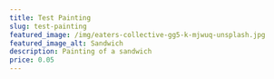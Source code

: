 ```yaml
---
title: Test Painting
slug: test-painting
featured_image: /img/eaters-collective-gg5-k-mjwuq-unsplash.jpg
featured_image_alt: Sandwich
description: Painting of a sandwich
price: 0.05
---
```

